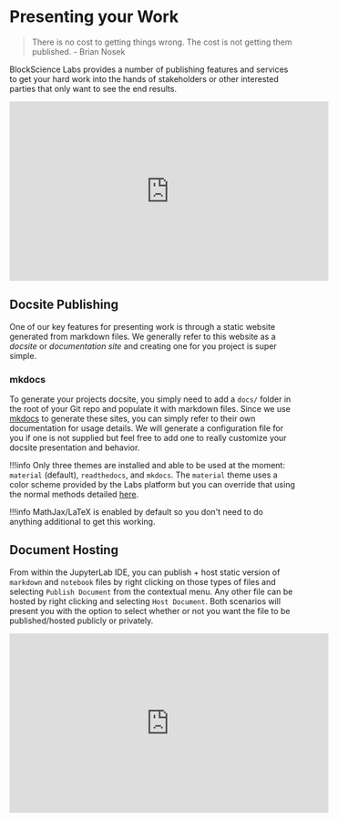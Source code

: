 # Presenting your Work
<blockquote>There is no cost to getting things wrong. The cost is not getting
them published. - Brian Nosek</blockquote>

BlockScience Labs provides a number of publishing features and services to get your hard work into the hands of stakeholders or other interested parties that only want to see the end results.

<iframe width="560" height="315" src="https://www.youtube.com/embed/ZVucoTOTx00" title="YouTube video player" frameborder="0" allow="accelerometer; autoplay; clipboard-write; encrypted-media; gyroscope; picture-in-picture" allowfullscreen></iframe>

## Docsite Publishing
One of our key features for presenting work is through a static website generated from markdown files. We generally refer to this website as a *docsite* or *documentation site* and creating one for you project is super simple.

### mkdocs
To generate your projects docsite, you simply need to add a `docs/` folder in the root of your Git repo and populate it with markdown files. Since we use [mkdocs](https://mkdocs.org) to generate these sites, you can simply refer to their own documentation for usage details. We will generate a configuration file for you if one is not supplied but feel free to add one to really customize your docsite presentation and behavior.

!!!info
    Only three themes are installed and able to be used at the moment: `material` (default), `readthedocs`, and `mkdocs`. The `material` theme uses a color scheme provided by the Labs platform but you can override that using the normal methods detailed [here](https://squidfunk.github.io/mkdocs-material/setup/changing-the-colors/).
    
!!!info
    MathJax/LaTeX is enabled by default so you don't need to do anything additional to get this working.

## Document Hosting
From within the JupyterLab IDE, you can publish + host static version of `markdown` and `notebook` files by right clicking on those types of files and selecting `Publish Document` from the contextual menu. Any other file can be hosted by right clicking and selecting `Host Document`. Both scenarios will present you with the option to select whether or not you want the file to be published/hosted publicly or privately.

<iframe width="560" height="315" src="https://www.youtube.com/embed/QOdy1yboOMs" title="YouTube video player" frameborder="0" allow="accelerometer; autoplay; clipboard-write; encrypted-media; gyroscope; picture-in-picture" allowfullscreen></iframe>